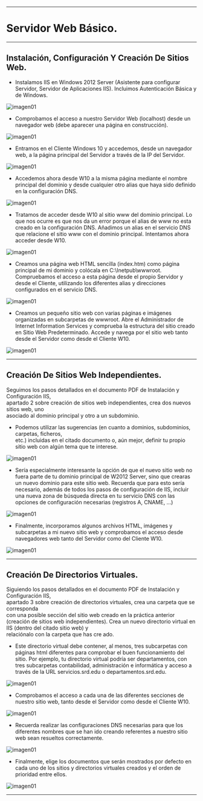___

# **Servidor Web Básico.**
___

## **Instalación, Configuración Y Creación De Sitios Web.**

* Instalamos IIS en Windows 2012 Server (Asistente para configurar Servidor, Servidor de Aplicaciones IIS). Incluimos Autenticación Básica y de Windows.

![imagen01](./images/servidor_web_basico/01.png)

* Comprobamos el acceso a nuestro Servidor Web (localhost) desde un navegador web (debe aparecer una página en construcción).

![imagen01](./images/servidor_web_basico/01.png)

* Entramos en el Cliente Windows 10 y accedemos, desde un navegador web, a la página principal del Servidor a través de la IP del Servidor.

![imagen01](./images/servidor_web_basico/01.png)

* Accedemos ahora desde W10 a la misma página mediante el nombre principal del dominio y desde cualquier otro alias que haya sido definido en la configuración DNS.

![imagen01](./images/servidor_web_basico/01.png)

* Tratamos de acceder desde W10 al sitio www del dominio principal. Lo que nos ocurre es que nos da un error porque el alias de www no esta creado en la configuración DNS. Añadimos un alias en el servicio DNS que relacione el sitio www con el dominio principal. Intentamos ahora acceder desde W10.

![imagen01](./images/servidor_web_basico/01.png)

* Creamos una página web HTML sencilla (index.htm) como página principal de mi dominio y colócala en C:\Inetpub\wwwroot. Compruebamos el acceso a esta página desde el propio Servidor y desde el Cliente, utilizando los diferentes alias y direcciones configurados en el servicio DNS.

![imagen01](./images/servidor_web_basico/01.png)

* Creamos un pequeño sitio web con varias páginas e imágenes organizadas en subcarpetas de wwwroot. Abre el Administrador de Internet Information Services y comprueba la estructura del sitio creado en Sitio Web Predeterminado. Accede y navega por el sitio web tanto desde el Servidor como desde el Cliente W10.

![imagen01](./images/servidor_web_basico/01.png)

---

## **Creación De Sitios Web Independientes.**

Seguimos los  pasos  detallados  en  el  documento  PDF  de  Instalación  y  Configuración  IIS,  
apartado  2  sobre  creación  de  sitios  web  independientes,  crea  dos  nuevos  sitios  web,  uno  
asociado al dominio principal y otro a un subdominio.

* Podemos utilizar las sugerencias (en  cuanto  a  dominios,  subdominios,  carpetas,  ficheros,  
etc.) incluidas en el citado documento o, aún mejor, definir tu propio sitio web con algún tema que te interese.

![imagen01](./images/servidor_web_basico/01.png)

* Sería especialmente interesante la opción de que el nuevo sitio web no fuera parte de tu dominio principal de W2012 Server, sino que crearas un nuevo dominio para este sitio web. Recuerda que para esto sería necesario, además de todos los pasos de configuración de  IIS, incluir una nueva zona de búsqueda  directa en tu servicio DNS con las opciones de configuración necesarias (registros A, CNAME, ...)

![imagen01](./images/servidor_web_basico/01.png)

* Finalmente, incorporamos algunos archivos HTML, imágenes y subcarpetas a mi nuevo sitio web y comprobamos el acceso desde navegadores web tanto del Servidor como del Cliente W10.

![imagen01](./images/servidor_web_basico/01.png)

---

## **Creación De Directorios Virtuales.**

Siguiendo  los  pasos  detallados  en  el  documento  PDF  de  Instalación  y  Configuración  IIS,  
apartado  3  sobre  creación  de  directorios  virtuales,  crea  una  carpeta  que  se  corresponda  
con una posible sección del sitio web creado en la práctica anterior (creación de sitios web
independientes).  Crea  un  nuevo  directorio  virtual  en  IIS  (dentro  del  citado  sitio  web)  y  
relaciónalo con la carpeta que has cre
ado.

* Este directorio virtual debe contener, al menos, tres subcarpetas con páginas html diferentes para  comprobar el buen funcionamiento del sitio. Por ejemplo, tu directorio virtual podría ser departamentos, con tres subcarpetas contabilidad, administración  e informática y acceso a través de la URL servicios.srd.edu o departamentos.srd.edu.

![imagen01](./images/servidor_web_basico/01.png)

* Comprobamos el acceso a cada una de las diferentes secciones de nuestro sitio web, tanto desde el Servidor como desde el Cliente W10.

![imagen01](./images/servidor_web_basico/01.png)

* Recuerda realizar las configuraciones DNS necesarias para que los diferentes nombres que se han ido creando referentes a nuestro sitio web sean resueltos correctamente.

![imagen01](./images/servidor_web_basico/01.png)

* Finalmente, elige los documentos que serán mostrados por defecto en cada uno de los sitios y directorios virtuales creados y el orden de prioridad entre ellos.

![imagen01](./images/servidor_web_basico/01.png)

---
